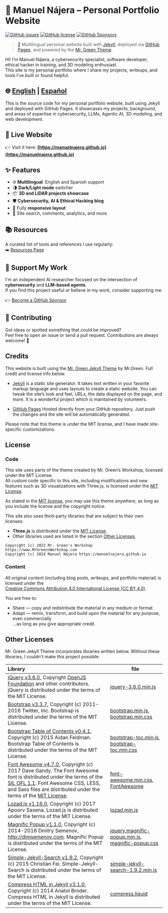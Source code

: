 # 🧠 Manuel Nájera – Personal Portfolio Website

[![GitHub issues](https://img.shields.io/github/issues/manuelnajera/manuelnajera.github.io)](https://github.com/manuelnajera/manuelnajera.github.io/issues)
[![GitHub license](https://img.shields.io/github/license/manuelnajera/manuelnajera.github.io)](https://github.com/manuelnajera/manuelnajera.github.io/blob/main/LICENSE.txt)
[![GitHub Sponsors](https://shields.io/badge/Github%20Sponsors-Support%20me-blue?logo=GitHub+Sponsors)](https://github.com/sponsors/manuelnajera "Support me on GitHub Sponsors")

> 🚀 Multilingual personal website built with [Jekyll](https://jekyllrb.com/), deployed via [GitHub Pages](https://pages.github.com/), and powered by the [Mr. Green Theme](https://github.com/MrGreensWorkshop/MrGreen-JekyllTheme).

Hi! I’m Manuel Nájera, a cybersecurity specialist, software developer, ethical hacker in training, and 3D modeling enthusiast.  
This site is my personal portfolio where I share my projects, writeups, and tools I’ve built or found helpful.

🌐 [English](#readme) | [Español](https://github.com/manuelnajera/manuelnajera.github.io/blob/main/README-es.md#readme)
---

<!-- outline-start -->
  This is the source code for my personal portfolio website, built using Jekyll and deployed with GitHub Pages. It showcases my projects, background, and areas of expertise in cybersecurity, LLMs, Agentic AI, 3D modeling, and web development.

## 🔗 Live Website

👉 Visit it here: **[https://manuelnajera.github.io](https://manuelnajera.github.io)**

<!-- outline-end -->

## ✨ Features

- 🌐 **Multilingual**: English and Spanish support
- 🌗 **Dark/Light mode** switcher
- 📦 **3D and LiDAR projects showcase**
- 🛡️ **Cybersecurity, AI & Ethical Hacking blog**
- 📱 Fully **responsive layout**
- 🔎 Site search, comments, analytics, and more

## 📚 Resources

A curated list of tools and references I use regularly:  
➡️ [Resources Page](https://manuelnajera.github.io/tabs/resources.html)

## 💖 Support My Work

I'm an independent AI researcher focused on the intersection of **cybersecurity** and **LLM-based agents**.  
If you find this project useful or believe in my work, consider supporting me:

👉 [Become a GitHub Sponsor](https://github.com/sponsors/manuelnajera)

## 🤝 Contributing

Got ideas or spotted something that could be improved?  
Feel free to open an issue or send a pull request. Contributions are always welcome! 🙌

## Credits
This website is built using the [Mr. Green Jekyll Theme](https://github.com/MrGreensWorkshop/MrGreen-JekyllTheme) by Mr.Green. Full credit and license info below.

- [Jekyll](https://jekyllrb.com/) is a static site generator. It takes text written in your favorite markup language and uses layouts to create a static website. You can tweak the site’s look and feel, URLs, the data displayed on the page, and more. It is a wonderful project which is maintained by volunteers.

- [GitHub Pages](https://pages.github.com/) Hosted directly from your GitHub repository. Just push the changes and the site will be automatically generated.

Please note that this theme is under the MIT license, and I have made site-specific customizations.

## License

### Code

This site uses parts of the theme created by Mr. Green’s Workshop, licensed under the MIT License.  
All custom code specific to this site, including modifications and new features such as 3D visualizations with Three.js, is licensed under the [MIT License](https://opensource.org/licenses/MIT).

As stated in the [MIT license](https://github.com/manuelnajera/manuelnajera.github.io/blob/main/LICENSE.txt), you may use this theme anywhere, as long as you include the license and the copyright notice.

This site also uses third-party libraries that are subject to their own licenses:

- **Three.js** is distributed under the [MIT License](https://github.com/mrdoob/three.js/blob/dev/LICENSE).
- Other libraries used are listed in the section [Other Licenses](#other-licenses).

`Copyright (c) 2022 Mr. Green's Workshop https://www.MrGreensWorkshop.com`  
`Copyright (c) 2024 Manuel Nájera https://manuelnajera.github.io`

### Content

All original content (including blog posts, writeups, and portfolio material) is licensed under the  
[Creative Commons Attribution 4.0 International License (CC BY 4.0)](https://creativecommons.org/licenses/by/4.0/).

You are free to:
- Share — copy and redistribute the material in any medium or format
- Adapt — remix, transform, and build upon the material for any purpose, even commercially  
...as long as you give appropriate credit.

## Other Licenses

Mr. Green Jekyll Theme incorporates libraries written below. Without these libraries, I couldn't make this project possible.

| Library                              | file |
| :----------------------------------- | ---- |
| [jQuery v3.6.0](https://github.com/jquery/jquery/tree/3.6.0), Copyright [OpenJS Foundation](https://openjsf.org) and other contributors. jQuery is distributed under the terms of the MIT License. | [jquery-3.6.0.min.js](https://github.com/MrGreensWorkshop/MrGreen-JekyllTheme/blob/main/assets/js/jquery-3.6.0.min.js) |
| [Bootstrap v3.3.7](https://github.com/twbs/bootstrap/tree/v3.3.7), Copyright (c) 2011-2016 Twitter, Inc. Bootstrap is distributed under the terms of the MIT License. | [bootstrap.min.js](https://github.com/MrGreensWorkshop/MrGreen-JekyllTheme/blob/main/assets/js/bootstrap.min.js), [bootstrap.min.css](assets/css/bootstrap.min.css) |
| [Bootstrap Table of Contents v0.4.1](https://github.com/afeld/bootstrap-toc/tree/v0.4.1), Copyright (c) 2015 Aidan Feldman. Bootstrap Table of Contents is distributed under the terms of the MIT License. | [bootstrap-toc.min.js](https://github.com/MrGreensWorkshop/MrGreen-JekyllTheme/blob/main/assets/js/bootstrap-toc.min.js), [bootstrap-toc.min.css](assets/css/bootstrap-toc.min.css) |
| [Font Awesome v4.7.0](https://github.com/FortAwesome/Font-Awesome/tree/v4.7.0), Copyright (c) 2017 Dave Gandy. The Font Awesome font is distributed under the terms of the [SIL OFL 1.1](http://scripts.sil.org/OFL). Font Awesome CSS, LESS, and Sass files are distributed under the terms of the [MIT License](https://opensource.org/licenses/mit-license.html). | [font-awesome.min.css](https://github.com/MrGreensWorkshop/MrGreen-JekyllTheme/blob/main/assets/css/font-awesome.min.css), [FontAwesome](https://github.com/MrGreensWorkshop/MrGreen-JekyllTheme/blob/main/assets/fonts/) |
| [Lozad.js v1.16.0](https://github.com/ApoorvSaxena/lozad.js/tree/v1.16.0), Copyright (c) 2017 Apoorv Saxena. Lozad.js is distributed under the terms of the MIT License. | [lozad.min.js](https://github.com/MrGreensWorkshop/MrGreen-JekyllTheme/blob/main/assets/js/lozad.min.js) |
| [Magnific Popup v1.1.0](https://github.com/dimsemenov/Magnific-Popup/tree/1.1.0), Copyright (c) 2014-2016 Dmitry Semenov, http://dimsemenov.com. Magnific Popup is distributed under the terms of the MIT License. | [jquery.magnific-popup.min.js](https://github.com/MrGreensWorkshop/MrGreen-JekyllTheme/blob/main/assets/js/jquery.magnific-popup.min.js), [magnific-popup.css](assets/css/magnific-popup.css) |
| [Simple-Jekyll-Search v1.9.2](https://github.com/christian-fei/Simple-Jekyll-Search/tree/v1.9.2), Copyright (c) 2015 Christian Fei. Simple-Jekyll-Search is distributed under the terms of the MIT License. | [simple-jekyll-search-1.9.2.min.js](https://github.com/MrGreensWorkshop/MrGreen-JekyllTheme/blob/main/assets/js/simple-jekyll-search-1.9.2.min.js) |
| [Compress HTML in Jekyll v3.1.0](https://github.com/penibelst/jekyll-compress-html/tree/v3.1.0), Copyright (c) 2014 Anatol Broder. Compress HTML in Jekyll is distributed under the terms of the MIT License. | [compress.liquid](https://github.com/MrGreensWorkshop/MrGreen-JekyllTheme/blob/main/_layouts/util/compress.liquid) |

